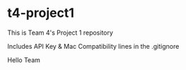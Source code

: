 # t4-project1
This is Team 4's Project 1 repository

Includes API Key & Mac Compatibility lines in the .gitignore

Hello Team